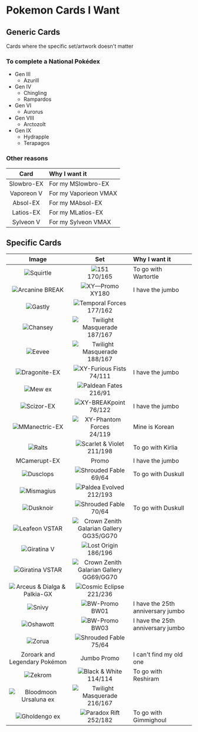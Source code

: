 # Pokemon Cards I Want

## Generic Cards
Cards where the specific set/artwork doesn't matter

### To complete a National Pokédex
- Gen III
    - Azurill
- Gen IV
    - Chingling
    - Rampardos
- Gen VI
    - Aurorus
- Gen VIII
    - Arctozolt
- Gen IX
    - Hydrapple
    - Terapagos

### Other reasons
Card|Why I want it
:-:|:--
Slowbro-EX|For my MSlowbro-EX
Vaporeon V|For my Vaporieon VMAX
Absol-EX|For my MAbsol-EX
Latios-EX|For my MLatios-EX
Sylveon V|For my Sylveon VMAX

## Specific Cards

Image|Set|Why I want it
:-:|:-:|:--
![Squirtle](https://www.pokemon.com/static-assets/content-assets/cms2/img/cards/web/SV3PT5/SV3PT5_EN_170.png)|![151](https://www.pokemon.com/static-assets/content-assets/cms/img/tcg/expansion-symbols/_40x40/sv3pt5-expansion-symbol.png)<br/>170/165|To go with Wartortle
![Arcanine BREAK](https://www.pokemon.com/static-assets/content-assets/cms2/img/cards/web/XYP/XYP_EN_XY180.png)|![XY—Promo](https://www.pokemon.com/static-assets/content-assets/cms/img/tcg/expansion-symbols/_40x40/black-star-promo.png)<br/>XY180|I have the jumbo
![Gastly](https://www.pokemon.com/static-assets/content-assets/cms2/img/cards/web/SV05/SV05_EN_177.png)|![Temporal Forces](https://www.pokemon.com/static-assets/content-assets/cms/img/tcg/expansion-symbols/_40x40/sv05-expansion-symbol.png)<br/>177/162
![Chansey](https://www.pokemon.com/static-assets/content-assets/cms2/img/cards/web/SV06/SV06_EN_187.png)|![Twilight Masquerade](https://www.pokemon.com/static-assets/content-assets/cms/img/tcg/expansion-symbols/_40x40/sv06-expansion-symbol.png)<br/>187/167
![Eevee](https://www.pokemon.com/static-assets/content-assets/cms2/img/cards/web/SV06/SV06_EN_188.png)|![Twilight Masquerade](https://www.pokemon.com/static-assets/content-assets/cms/img/tcg/expansion-symbols/_40x40/sv06-expansion-symbol.png)<br/>188/167
![Dragonite-EX](https://www.pokemon.com/static-assets/content-assets/cms2/img/cards/web/XY3/XY3_EN_74.png)|![XY-Furious Fists](https://www.pokemon.com/static-assets/content-assets/cms/img/tcg/expansion-symbols/_40x40/xy3-expansion-symbol.png)<br/>74/111|I have the jumbo
![Mew ex](https://www.pokemon.com/static-assets/content-assets/cms2/img/cards/web/SV4PT5/SV4PT5_EN_216.png)|![Paldean Fates](https://www.pokemon.com/static-assets/content-assets/cms/img/tcg/expansion-symbols/_40x40/sv4pt5-expansion-symbol.png)<br/>216/91
![Scizor-EX](https://www.pokemon.com/static-assets/content-assets/cms2/img/cards/web/XY9/XY9_EN_76.png)|![XY-BREAKpoint](https://www.pokemon.com/static-assets/content-assets/cms/img/tcg/expansion-symbols/_40x40/xy9-expansion-symbol.png)<br/>76/122|I have the jumbo
![MManectric-EX](https://www.pokemon.com/static-assets/content-assets/cms2/img/cards/web/XY4/XY4_EN_24.png)|![XY-Phantom Forces](https://www.pokemon.com/static-assets/content-assets/cms/img/tcg/expansion-symbols/_40x40/xy4-expansion-symbol.png)<br/>24/119|Mine is Korean
![Ralts](https://www.pokemon.com/static-assets/content-assets/cms2/img/cards/web/SV01/SV01_EN_211.png)|![Scarlet & Violet](https://www.pokemon.com/static-assets/content-assets/cms/img/tcg/expansion-symbols/_40x40/sv01-expansion-symbol.png)<br/>211/198|To go with Kirlia
MCamerupt-EX|Promo|I have the jumbo
![Dusclops](https://www.pokemon.com/static-assets/content-assets/cms2/img/cards/web/SV6PT5/SV6PT5_EN_69.png)|![Shrouded Fable](https://www.pokemon.com/static-assets/content-assets/cms/img/tcg/expansion-symbols/_40x40/sv6pt5-expansion-symbol.png)<br/>69/64|To go with Duskull
![Mismagius](https://www.pokemon.com/static-assets/content-assets/cms2/img/cards/web/SV02/SV02_EN_212.png)|![Paldea Evolved](https://www.pokemon.com/static-assets/content-assets/cms/img/tcg/expansion-symbols/_40x40/sv02-expansion-symbol.png)<br/>212/193
![Dusknoir](https://www.pokemon.com/static-assets/content-assets/cms2/img/cards/web/SV6PT5/SV6PT5_EN_70.png)|![Shrouded Fable](https://www.pokemon.com/static-assets/content-assets/cms/img/tcg/expansion-symbols/_40x40/sv6pt5-expansion-symbol.png)<br/>70/64|To go with Duskull
![Leafeon VSTAR](https://www.pokemon.com/static-assets/content-assets/cms2/img/cards/web/SWSH12PT5GG/SWSH12PT5GG_EN_GG35.png)|![Crown Zenith Galarian Gallery](https://www.pokemon.com/static-assets/content-assets/cms/img/tcg/expansion-symbols/_40x40/swsh12pt5gg-expansion-symbol.png)<br/>GG35/GG70
![Giratina V](https://www.pokemon.com/static-assets/content-assets/cms2/img/cards/web/SWSH11/SWSH11_EN_186.png)|![Lost Origin](https://www.pokemon.com/static-assets/content-assets/cms/img/tcg/expansion-symbols/_40x40/swsh11-expansion-symbol.png)<br/>186/196
![Giratina VSTAR](https://www.pokemon.com/static-assets/content-assets/cms2/img/cards/web/SWSH12PT5GG/SWSH12PT5GG_EN_GG69.png)|![Crown Zenith Galarian Gallery](https://www.pokemon.com/static-assets/content-assets/cms/img/tcg/expansion-symbols/_40x40/swsh12pt5gg-expansion-symbol.png)<br/>GG69/GG70
![Arceus & Dialga & Palkia-GX](https://www.pokemon.com/static-assets/content-assets/cms2/img/cards/web/SM12/SM12_EN_221.png)|![Cosmic Eclipse](https://www.pokemon.com/static-assets/content-assets/cms/img/tcg/expansion-symbols/_40x40/sm12-expansion-symbol.png)<br/>221/236
![Snivy](https://www.pokemon.com/static-assets/content-assets/cms2/img/cards/web/BWP/BWP_EN_BW01.png)|![BW-Promo](https://www.pokemon.com/static-assets/content-assets/cms/img/tcg/expansion-symbols/_40x40/black-star-promo.png)<br/>BW01|I have the 25th anniversary jumbo
![Oshawott](https://www.pokemon.com/static-assets/content-assets/cms2/img/cards/web/BWP/BWP_EN_BW03.png)|![BW-Promo](https://www.pokemon.com/static-assets/content-assets/cms/img/tcg/expansion-symbols/_40x40/black-star-promo.png)<br/>BW03|I have the 25th anniversary jumbo
![Zorua](https://www.pokemon.com/static-assets/content-assets/cms2/img/cards/web/SV6PT5/SV6PT5_EN_75.png)|![Shrouded Fable](https://www.pokemon.com/static-assets/content-assets/cms/img/tcg/expansion-symbols/_40x40/sv6pt5-expansion-symbol.png)<br/>75/64
Zoroark and Legendary Pokémon|Jumbo Promo|I can't find my old one
![Zekrom](https://www.pokemon.com/static-assets/content-assets/cms2/img/cards/web/BW1/BW1_EN_114.png)|![Black & White](https://www.pokemon.com/static-assets/content-assets/cms-en-uk/img/tcg/expansion-symbols/bw1-expansion-symbol.png)<br/>114/114|To go with Reshiram
![Bloodmoon Ursaluna ex](https://www.pokemon.com/static-assets/content-assets/cms2/img/cards/web/SV06/SV06_EN_216.png)|![Twilight Masquerade](https://www.pokemon.com/static-assets/content-assets/cms/img/tcg/expansion-symbols/_40x40/sv06-expansion-symbol.png)<br/>216/167
![Gholdengo ex](https://www.pokemon.com/static-assets/content-assets/cms2/img/cards/web/SV04/SV04_EN_252.png)|![Paradox Rift](https://www.pokemon.com/static-assets/content-assets/cms/img/tcg/expansion-symbols/_40x40/sv04-expansion-symbol.png)<br/>252/182|To go with Gimmighoul